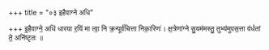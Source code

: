 +++
title = "०३ इहैवाग्ने अधि"

+++
इ॒हैवाग्ने॒ अधि॑ धारया र॒यिं मा त्वा॒ नि क्र॒न्पूर्व॑चित्ता निका॒रिणः॑। क्ष॒त्रेणा॑ग्ने सु॒यम॑मस्तु॒ तुभ्य॑मुपस॒त्ता व॑र्धतां ते॒ अनि॑ष्टृतः ॥